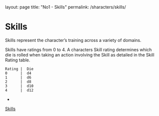 layout: page
title: "No1 - Skills"
permalink: /sharacters/skills/


# Skills

Skills represent the character’s training across a variety of domains.

Skills have ratings from 0 to 4.  A characters Skill rating determines which die is rolled when taking an action involving the Skill as detailed in the Skill Rating table.

```
Rating |  Die
0      |  d4
1      |  d6
2      |  d8
3      |  d10
4      |  d12
```

- 

[Skills](Skills%20c7d662d49b454459957488ce68cf6ece/Skills%2099c3b593c80043b0b72e822ac5edfec8.csv)